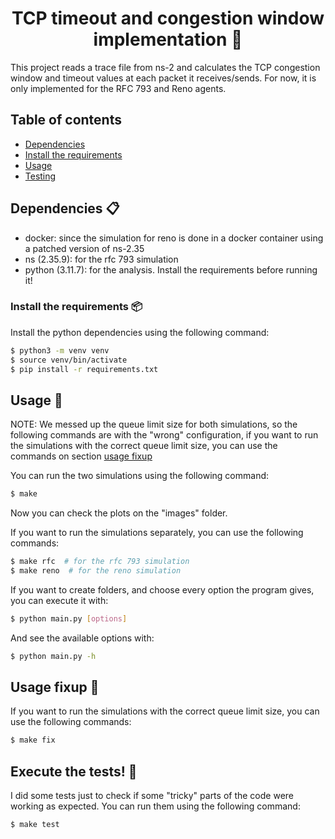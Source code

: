 <h1 align="center">TCP timeout and congestion window implementation 💫</h1>

This project reads a trace file from ns-2 and calculates the TCP congestion window and timeout values
at each packet it receives/sends. For now, it is only implemented for the RFC 793 and Reno agents. 

## Table of contents
- [Dependencies](#dependencies-)
- [Install the requirements](#install-the-requirements-)
- [Usage](#usage-)
- [Testing](#execute-the-tests-)

## Dependencies 📋 

   - docker: since the simulation for reno is done in a docker container using a patched version of ns-2.35
   - ns (2.35.9): for the rfc 793 simulation
   - python (3.11.7): for the analysis. Install the requirements before running it!

### Install the requirements 📦
Install the python dependencies using the following command:

```bash
$ python3 -m venv venv
$ source venv/bin/activate
$ pip install -r requirements.txt
```

## Usage 🚀
NOTE: We messed up the queue limit size for both simulations, so the following commands are with the "wrong" configuration, if you want to run the simulations with the correct queue limit size, you can use the commands on section [usage fixup](#usage-fix-)

You can run the two simulations using the following command:

```bash
$ make
```

Now you can check the plots on the "images" folder.

If you want to run the simulations separately, you can use the following commands:

```bash
$ make rfc  # for the rfc 793 simulation
$ make reno  # for the reno simulation
```

If you want to create folders, and choose every option the program gives, you can execute it with:

```bash
$ python main.py [options]
```

And see the available options with:

```bash
$ python main.py -h
```

## Usage fixup 🚀
If you want to run the simulations with the correct queue limit size, you can use the following commands:

```bash
$ make fix
```

## Execute the tests! 🧪
I did some tests just to check if some "tricky" parts of the code were working as expected. You can run them using the following command:
```bash
$ make test
```
